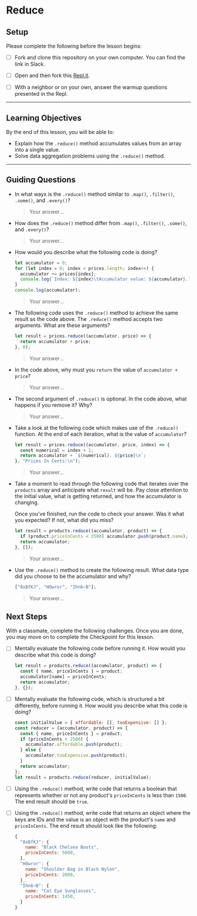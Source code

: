 # Reduce

## Setup

Please complete the following before the lesson begins:

- [ ] Fork and clone this repository on your own computer. You can find the link in Slack.

- [ ] Open and then fork this [Repl.it](https://replit.com/@WReidPlayground/PF-LS-Reduce).

- [ ] With a neighbor or on your own, answer the warmup questions presented in the Repl.

---

## Learning Objectives

By the end of this lesson, you will be able to:

- Explain how the `.reduce()` method accumulates values from an array into a single value.
- Solve data aggregation problems using the `.reduce()` method.

---

## Guiding Questions

- In what ways is the `.reduce()` method similar to `.map()`, `.filter()`, `.some()`, and `.every()`?

  > Your answer...

- How does the `.reduce()` method differ from `.map()`, `.filter()`, `.some()`, and `.every()`?

  > Your answer...

- How would you describe what the following code is doing?

  ```js
  let accumulator = 0;
  for (let index = 0; index < prices.length; index++) {
    accumulator += prices[index];
    console.log(`Index: ${index}\tAccumulator value: ${accumulator}.`);
  }
  console.log(accumulator);
  ```

  > Your answer...

- The following code uses the `.reduce()` method to achieve the same result as the code above. The `.reduce()` method accepts two arguments. What are these arguments?

  ```js
  let result = prices.reduce((accumulator, price) => {
    return accumulator + price;
  }, 0);
  ```

  > Your answer...

- In the code above, why must you `return` the value of `accumulator + price`?

  > Your answer...

- The second argument of `.reduce()` is optional. In the code above, what happens if you remove it? Why?

  > Your answer...

- Take a look at the following code which makes use of the `.reduce()` function. At the end of each iteration, what is the value of `accumulator`?

  ```js
  let result = prices.reduce((accumulator, price, index) => {
    const numerical = index + 1;
    return accumulator + `${numerical}. ${price}\n`;
  }, "Prices In Cents:\n");
  ```

  > Your answer...

- Take a moment to read through the following code that iterates over the `products` array and anticipate what `result` will be. Pay close attention to the initial value, what is getting returned, and how the accumulator is changing.

  Once you've finished, run the code to check your answer. Was it what you expected? If not, what did you miss?

  ```js
  let result = products.reduce((accumulator, product) => {
    if (product.priceInCents < 2500) accumulator.push(product.name);
    return accumulator;
  }, []);
  ```

  > Your answer...

- Use the `.reduce()` method to create the following result. What data type did you choose to be the accumulator and why?

  ```js
  ["8xBfKJ", "HOwror", "Ihn6~B"];
  ```

  > Your answer...

## Next Steps

With a classmate, complete the following challenges. Once you are done, you may move on to complete the Checkpoint for this lesson.

- [ ] Mentally evaluate the following code before running it. How would you describe what this code is doing?

  ```js
  let result = products.reduce((accumulator, product) => {
    const { name, priceInCents } = product;
    accumulator[name] = priceInCents;
    return accumulator;
  }, {});
  ```

- [ ] Mentally evaluate the following code, which is structured a bit differently, before running it. How would you describe what this code is doing?

  ```js
  const initialValue = { affordable: [], tooExpensive: [] };
  const reducer = (accumulator, product) => {
    const { name, priceInCents } = product;
    if (priceInCents < 2500) {
      accumulator.affordable.push(product);
    } else {
      accumulator.tooExpensive.push(product);
    }
    return accumulator;
  };
  let result = products.reduce(reducer, initialValue);
  ```

- [ ] Using the `.reduce()` method, write code that returns a boolean that represents whether or not any product's `priceInCents` is less than `1500`. The end result should be `true`.

- [ ] Using the `.reduce()` method, write code that returns an object where the keys are IDs and the value is an object with the product's `name` and `priceInCents`. The end result should look like the following:
  ```js
  {
    "8xBfKJ": {
      name: "Black Chelsea Boots",
      priceInCents: 5000,
    },
    "HOwror": {
      name: "Shoulder Bag in Black Nylon",
      priceInCents: 2000,
    },
    "Ihn6~B": {
      name: "Cat Eye Sunglasses",
      priceInCents: 1450,
    }
  }
  ```
